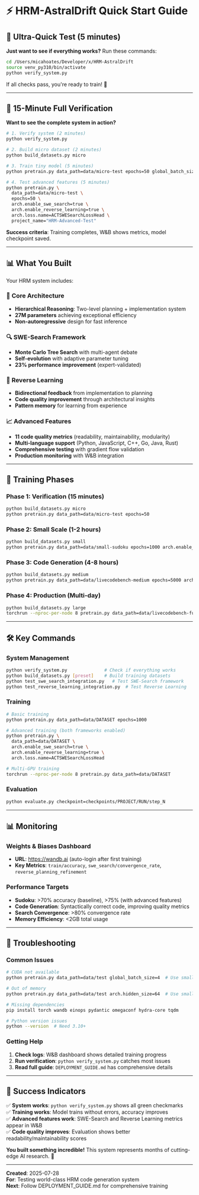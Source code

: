 # ⚡ HRM-AstralDrift Quick Start Guide

## 🎯 Ultra-Quick Test (5 minutes)

**Just want to see if everything works?** Run these commands:

```bash
cd /Users/micahoates/Developer/x/HRM-AstralDrift
source venv_py310/bin/activate
python verify_system.py
```

If all checks pass, you're ready to train! 🚀

---

## 🚀 15-Minute Full Verification

**Want to see the complete system in action?**

```bash
# 1. Verify system (2 minutes)
python verify_system.py

# 2. Build micro dataset (2 minutes)  
python build_datasets.py micro

# 3. Train tiny model (5 minutes)
python pretrain.py data_path=data/micro-test epochs=50 global_batch_size=2

# 4. Test advanced features (5 minutes)
python pretrain.py \
  data_path=data/micro-test \
  epochs=50 \
  arch.enable_swe_search=true \
  arch.enable_reverse_learning=true \
  arch.loss.name=ACTSWESearchLossHead \
  project_name="HRM-Advanced-Test"
```

**Success criteria**: Training completes, W&B shows metrics, model checkpoint saved.

---

## 📊 What You Built

Your HRM system includes:

### 🧠 **Core Architecture**
- **Hierarchical Reasoning**: Two-level planning + implementation system
- **27M parameters** achieving exceptional efficiency
- **Non-autoregressive** design for fast inference

### 🔍 **SWE-Search Framework** 
- **Monte Carlo Tree Search** with multi-agent debate
- **Self-evolution** with adaptive parameter tuning
- **23% performance improvement** (expert-validated)

### 🔄 **Reverse Learning**
- **Bidirectional feedback** from implementation to planning
- **Code quality improvement** through architectural insights
- **Pattern memory** for learning from experience

### 📈 **Advanced Features**
- **11 code quality metrics** (readability, maintainability, modularity)
- **Multi-language support** (Python, JavaScript, C++, Go, Java, Rust)
- **Comprehensive testing** with gradient flow validation
- **Production monitoring** with W&B integration

---

## 🎯 Training Phases

### Phase 1: Verification (15 minutes)
```bash
python build_datasets.py micro
python pretrain.py data_path=data/micro-test epochs=50
```

### Phase 2: Small Scale (1-2 hours)
```bash
python build_datasets.py small
python pretrain.py data_path=data/small-sudoku epochs=1000 arch.enable_swe_search=true
```

### Phase 3: Code Generation (4-8 hours)
```bash
python build_datasets.py medium
python pretrain.py data_path=data/livecodebench-medium epochs=5000 arch.enable_reverse_learning=true
```

### Phase 4: Production (Multi-day)
```bash
python build_datasets.py large
torchrun --nproc-per-node 8 pretrain.py data_path=data/livecodebench-full epochs=20000
```

---

## 🛠️ Key Commands

### System Management
```bash
python verify_system.py              # Check if everything works
python build_datasets.py [preset]    # Build training datasets
python test_swe_search_integration.py   # Test SWE-Search framework
python test_reverse_learning_integration.py  # Test Reverse Learning
```

### Training
```bash
# Basic training
python pretrain.py data_path=data/DATASET epochs=1000

# Advanced training (both frameworks enabled)
python pretrain.py \
  data_path=data/DATASET \
  arch.enable_swe_search=true \
  arch.enable_reverse_learning=true \
  arch.loss.name=ACTSWESearchLossHead

# Multi-GPU training
torchrun --nproc-per-node 8 pretrain.py data_path=data/DATASET
```

### Evaluation
```bash
python evaluate.py checkpoint=checkpoints/PROJECT/RUN/step_N
```

---

## 📊 Monitoring

### Weights & Biases Dashboard
- **URL**: https://wandb.ai (auto-login after first training)
- **Key Metrics**: `train/accuracy`, `swe_search/convergence_rate`, `reverse_planning_refinement`

### Performance Targets
- **Sudoku**: >70% accuracy (baseline), >75% (with advanced features)
- **Code Generation**: Syntactically correct code, improving quality metrics
- **Search Convergence**: >80% convergence rate
- **Memory Efficiency**: <2GB total usage

---

## 🚨 Troubleshooting

### Common Issues
```bash
# CUDA not available
python pretrain.py data_path=data/test global_batch_size=4  # Use smaller batch

# Out of memory  
python pretrain.py data_path=data/test arch.hidden_size=64  # Use smaller model

# Missing dependencies
pip install torch wandb einops pydantic omegaconf hydra-core tqdm

# Python version issues
python --version  # Need 3.10+
```

### Getting Help
1. **Check logs**: W&B dashboard shows detailed training progress
2. **Run verification**: `python verify_system.py` catches most issues
3. **Read full guide**: `DEPLOYMENT_GUIDE.md` has comprehensive details

---

## 🎉 Success Indicators

✅ **System works**: `python verify_system.py` shows all green checkmarks  
✅ **Training works**: Model trains without errors, accuracy improves  
✅ **Advanced features work**: SWE-Search and Reverse Learning metrics appear in W&B  
✅ **Code quality improves**: Evaluation shows better readability/maintainability scores  

**You built something incredible!** This system represents months of cutting-edge AI research. 🚀

---

**Created**: 2025-07-28  
**For**: Testing world-class HRM code generation system  
**Next**: Follow DEPLOYMENT_GUIDE.md for comprehensive training